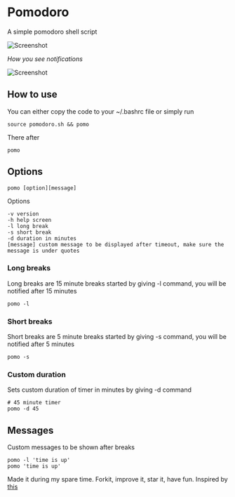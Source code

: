 # Pomodoro
A simple pomodoro shell script

![Screenshot](http://i.imgur.com/P53pj9z.png)

*How you see notifications*

![Screenshot](http://i.imgur.com/CQUuaBI.png)

## How to use

You can either copy the code to your ~/.bashrc file or simply run

    source pomodoro.sh && pomo

There after 
    
    pomo

## Options
    pomo [option][message]
  
  Options
  
    -v version
    -h help screen
    -l long break
    -s short break
    -d duration in minutes
    [message] custom message to be displayed after timeout, make sure the message is under quotes

### Long breaks
  Long breaks are 15 minute breaks started by giving -l command, you will be notified after 15 minutes
  
    pomo -l
  
### Short breaks
  Short breaks are 5 minute breaks started by giving -s command, you will be notified after 5 minutes

    pomo -s

### Custom duration
  Sets custom duration of timer in minutes by giving -d command

    # 45 minute timer
    pomo -d 45

## Messages
Custom messages to be shown after breaks

    pomo -l 'time is up'
    pomo 'time is up'

Made it during my spare time. Forkit, improve it, star it, have fun.
Inspired by [this](https://twitter.com/rob_dodson/status/695864071837470720)
